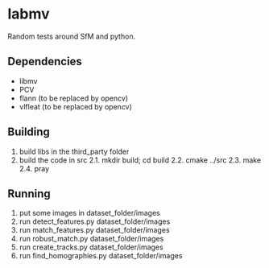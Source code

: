 
labmv
=====

Random tests around SfM and python.

Dependencies
------------
* libmv
* PCV
* flann (to be replaced by opencv)
* vlfleat (to be replaced by opencv)

Building
--------
1. build libs in the third_party folder
2. build the code in src
    2.1. mkdir build; cd build
    2.2. cmake ../src
    2.3. make
    2.4. pray

Running
-------
1. put some images in dataset_folder/images
2. run detect_features.py dataset_folder/images
3. run match_features.py dataset_folder/images
4. run robust_match.py dataset_folder/images
5. run create_tracks.py dataset_folder/images
6. run find_homographies.py dataset_folder/images
